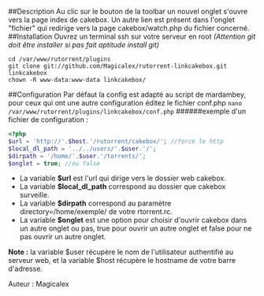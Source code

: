 ##Description
Au clic sur le bouton de la toolbar un nouvel onglet s'ouvre vers la page index de cakebox.
Un autre lien est présent dans l'onglet "fichier" qui redirige vers la page cakebox/watch.php du fichier concerné.  
##Installation
Ouvrez un terminal ssh sur votre serveur en root *(Attention git doit être installer si pas fait aptitude install git)*
```
cd /var/www/rutorrent/plugins
git clone git://github.com/Magicalex/rutorrent-linkcakebox.git linkcakebox
chown -R www-data:www-data linkcakebox/
```
##Configuration
Par défaut la config est adapté au script de mardambey, pour ceux qui ont une autre configuration éditez le fichier conf.php
```nano /var/www/rutorrent/plugins/linkcakebox/conf.php``` 
######exemple d'un fichier de configuration :
```php
<?php
$url = 'http://'.$host.'/rutorrent/cakebox/'; //force le http
$local_dl_path = '../../users/'.$user.'/';
$dirpath = '/home/'.$user.'/torrents/';
$onglet = true; //ou false
```
+ La variable **$url** est l'url qui dirige vers le dossier web cakebox.
+ La variable **$local_dl_path** correspond au dossier que cakebox surveille.
+ La variable **$dirpath** correspond au paramètre directory=/home/exemple/ de votre rtorrent.rc.
+ La variable **$onglet** est une option pour choisir d'ouvrir cakebox dans un autre onglet ou pas, true pour ouvrir un autre onglet et false pour ne pas ouvrir un autre onglet.

**Note :** la variable $user récupère le nom de l'utilisateur authentifié au serveur web,
et la variable $host récupère le hostname de votre barre d'adresse.

Auteur : Magicalex
